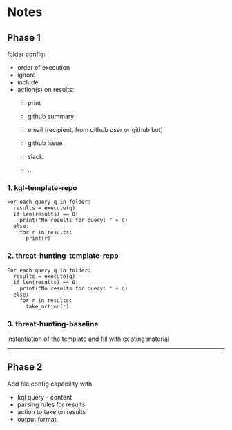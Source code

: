 # Notes

## Phase 1

folder config:

- order of execution
- ignore
- include
- action(s) on results:
  - print
  - github summary
  - email (recipient, from github user or github bot)
  
  - github issue
  - slack:
  - ...

### 1. kql-template-repo

```pseudocode
For each query q in folder:
  results = execute(q)
  if len(results) == 0:
    print("No results for query: " + q)
  else:
    for r in results:
      print(r)
```

### 2. threat-hunting-template-repo

```pseudocode
For each query q in folder:
  results = execute(q)
  if len(results) == 0:
    print("No results for query: " + q)
  else:
    for r in results:
      take_action(r)
```

### 3. threat-hunting-baseline

instantiation of the template and fill with existing material

---

## Phase 2

Add file config capability with:

- kql query - content
- parsing rules for results
- action to take on results
- output format
